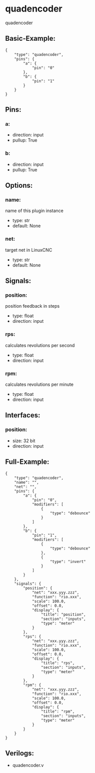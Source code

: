 # quadencoder


quadencoder

## Basic-Example:
```
{
    "type": "quadencoder",
    "pins": {
        "a": {
            "pin": "0"
        },
        "b": {
            "pin": "1"
        }
    }
}
```

## Pins:
### a:

 * direction: input
 * pullup: True

### b:

 * direction: input
 * pullup: True


## Options:
### name:
name of this plugin instance

 * type: str
 * default: None

### net:
target net in LinuxCNC

 * type: str
 * default: None


## Signals:
### position:
position feedback in steps

 * type: float
 * direction: input

### rps:
calculates revolutions per second

 * type: float
 * direction: input

### rpm:
calculates revolutions per minute

 * type: float
 * direction: input


## Interfaces:
### position:

 * size: 32 bit
 * direction: input


## Full-Example:
```
{
    "type": "quadencoder",
    "name": "",
    "net": "",
    "pins": {
        "a": {
            "pin": "0",
            "modifiers": [
                {
                    "type": "debounce"
                }
            ]
        },
        "b": {
            "pin": "1",
            "modifiers": [
                {
                    "type": "debounce"
                },
                {
                    "type": "invert"
                }
            ]
        }
    },
    "signals": {
        "position": {
            "net": "xxx.yyy.zzz",
            "function": "rio.xxx",
            "scale": 100.0,
            "offset": 0.0,
            "display": {
                "title": "position",
                "section": "inputs",
                "type": "meter"
            }
        },
        "rps": {
            "net": "xxx.yyy.zzz",
            "function": "rio.xxx",
            "scale": 100.0,
            "offset": 0.0,
            "display": {
                "title": "rps",
                "section": "inputs",
                "type": "meter"
            }
        },
        "rpm": {
            "net": "xxx.yyy.zzz",
            "function": "rio.xxx",
            "scale": 100.0,
            "offset": 0.0,
            "display": {
                "title": "rpm",
                "section": "inputs",
                "type": "meter"
            }
        }
    }
}
```

## Verilogs:
 * quadencoder.v
